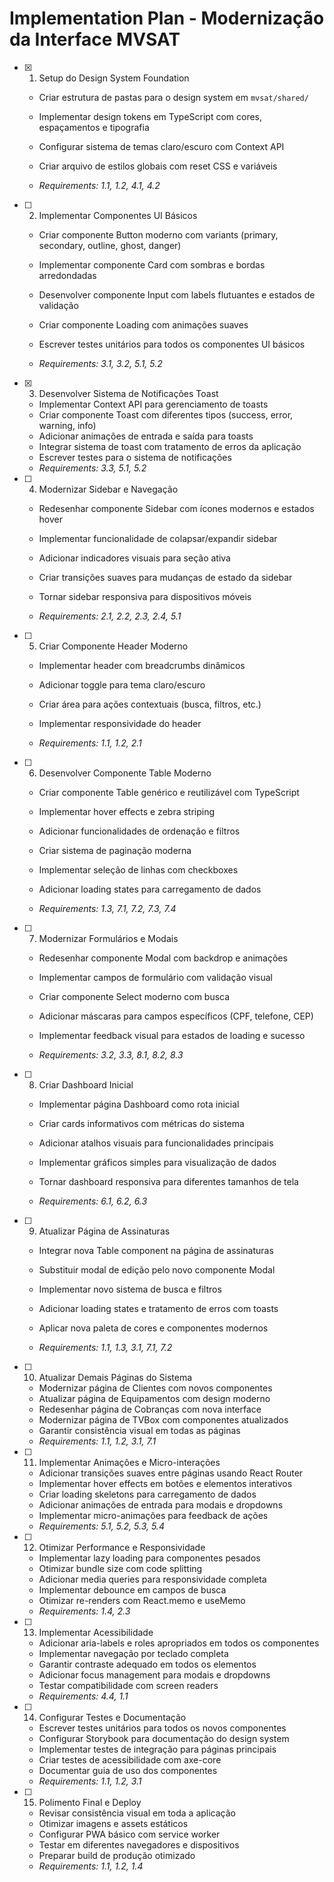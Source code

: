# Implementation Plan - Modernização da Interface MVSAT

- [x] 1. Setup do Design System Foundation



  - Criar estrutura de pastas para o design system em `mvsat/shared/`
  - Implementar design tokens em TypeScript com cores, espaçamentos e tipografia
  - Configurar sistema de temas claro/escuro com Context API
  - Criar arquivo de estilos globais com reset CSS e variáveis



  - _Requirements: 1.1, 1.2, 4.1, 4.2_

- [ ] 2. Implementar Componentes UI Básicos
  - Criar componente Button moderno com variants (primary, secondary, outline, ghost, danger)
  - Implementar componente Card com sombras e bordas arredondadas


  - Desenvolver componente Input com labels flutuantes e estados de validação
  - Criar componente Loading com animações suaves
  - Escrever testes unitários para todos os componentes UI básicos
  - _Requirements: 3.1, 3.2, 5.1, 5.2_

- [x] 3. Desenvolver Sistema de Notificações Toast


  - Implementar Context API para gerenciamento de toasts
  - Criar componente Toast com diferentes tipos (success, error, warning, info)
  - Adicionar animações de entrada e saída para toasts
  - Integrar sistema de toast com tratamento de erros da aplicação
  - Escrever testes para o sistema de notificações
  - _Requirements: 3.3, 5.1, 5.2_



- [ ] 4. Modernizar Sidebar e Navegação
  - Redesenhar componente Sidebar com ícones modernos e estados hover
  - Implementar funcionalidade de colapsar/expandir sidebar
  - Adicionar indicadores visuais para seção ativa


  - Criar transições suaves para mudanças de estado da sidebar
  - Tornar sidebar responsiva para dispositivos móveis
  - _Requirements: 2.1, 2.2, 2.3, 2.4, 5.1_

- [ ] 5. Criar Componente Header Moderno
  - Implementar header com breadcrumbs dinâmicos
  - Adicionar toggle para tema claro/escuro
  - Criar área para ações contextuais (busca, filtros, etc.)

  - Implementar responsividade do header
  - _Requirements: 1.1, 1.2, 2.1_

- [ ] 6. Desenvolver Componente Table Moderno
  - Criar componente Table genérico e reutilizável com TypeScript
  - Implementar hover effects e zebra striping


  - Adicionar funcionalidades de ordenação e filtros
  - Criar sistema de paginação moderna
  - Implementar seleção de linhas com checkboxes
  - Adicionar loading states para carregamento de dados
  - _Requirements: 1.3, 7.1, 7.2, 7.3, 7.4_



- [ ] 7. Modernizar Formulários e Modais
  - Redesenhar componente Modal com backdrop e animações
  - Implementar campos de formulário com validação visual
  - Criar componente Select moderno com busca
  - Adicionar máscaras para campos específicos (CPF, telefone, CEP)
  - Implementar feedback visual para estados de loading e sucesso

  - _Requirements: 3.2, 3.3, 8.1, 8.2, 8.3_

- [ ] 8. Criar Dashboard Inicial
  - Implementar página Dashboard como rota inicial
  - Criar cards informativos com métricas do sistema
  - Adicionar atalhos visuais para funcionalidades principais
  - Implementar gráficos simples para visualização de dados

  - Tornar dashboard responsiva para diferentes tamanhos de tela
  - _Requirements: 6.1, 6.2, 6.3_

- [ ] 9. Atualizar Página de Assinaturas
  - Integrar nova Table component na página de assinaturas
  - Substituir modal de edição pelo novo componente Modal
  - Implementar novo sistema de busca e filtros


  - Adicionar loading states e tratamento de erros com toasts
  - Aplicar nova paleta de cores e componentes modernos
  - _Requirements: 1.1, 1.3, 3.1, 7.1, 7.2_

- [ ] 10. Atualizar Demais Páginas do Sistema
  - Modernizar página de Clientes com novos componentes
  - Atualizar página de Equipamentos com design moderno
  - Redesenhar página de Cobranças com nova interface
  - Modernizar página de TVBox com componentes atualizados
  - Garantir consistência visual em todas as páginas
  - _Requirements: 1.1, 1.2, 3.1, 7.1_

- [ ] 11. Implementar Animações e Micro-interações
  - Adicionar transições suaves entre páginas usando React Router
  - Implementar hover effects em botões e elementos interativos
  - Criar loading skeletons para carregamento de dados
  - Adicionar animações de entrada para modais e dropdowns
  - Implementar micro-animações para feedback de ações
  - _Requirements: 5.1, 5.2, 5.3, 5.4_

- [ ] 12. Otimizar Performance e Responsividade
  - Implementar lazy loading para componentes pesados
  - Otimizar bundle size com code splitting
  - Adicionar media queries para responsividade completa
  - Implementar debounce em campos de busca
  - Otimizar re-renders com React.memo e useMemo
  - _Requirements: 1.4, 2.3_

- [ ] 13. Implementar Acessibilidade
  - Adicionar aria-labels e roles apropriados em todos os componentes
  - Implementar navegação por teclado completa
  - Garantir contraste adequado em todos os elementos
  - Adicionar focus management para modais e dropdowns
  - Testar compatibilidade com screen readers
  - _Requirements: 4.4, 1.1_

- [ ] 14. Configurar Testes e Documentação
  - Escrever testes unitários para todos os novos componentes
  - Configurar Storybook para documentação do design system
  - Implementar testes de integração para páginas principais
  - Criar testes de acessibilidade com axe-core
  - Documentar guia de uso dos componentes
  - _Requirements: 1.1, 1.2, 3.1_

- [ ] 15. Polimento Final e Deploy
  - Revisar consistência visual em toda a aplicação
  - Otimizar imagens e assets estáticos
  - Configurar PWA básico com service worker
  - Testar em diferentes navegadores e dispositivos
  - Preparar build de produção otimizado
  - _Requirements: 1.1, 1.2, 1.4_